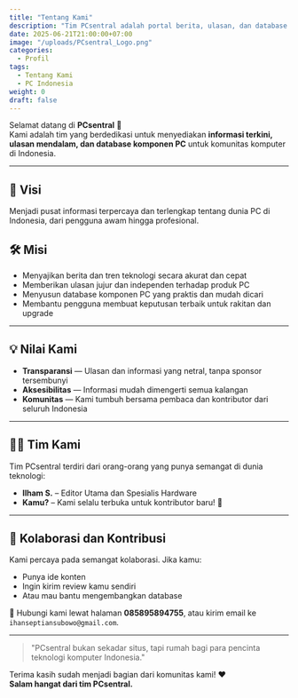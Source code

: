 ```yaml
---
title: "Tentang Kami"
description: "Tim PCsentral adalah portal berita, ulasan, dan database komponen PC terlengkap di Indonesia."
date: 2025-06-21T21:00:00+07:00
image: "/uploads/PCsentral_Logo.png"
categories:
  - Profil
tags:
  - Tentang Kami
  - PC Indonesia
weight: 0
draft: false
---
```


Selamat datang di **PCsentral** 👋  
Kami adalah tim yang berdedikasi untuk menyediakan **informasi terkini, ulasan mendalam, dan database komponen PC** untuk komunitas komputer di Indonesia.

---

## 🎯 Visi

Menjadi pusat informasi terpercaya dan terlengkap tentang dunia PC di Indonesia, dari pengguna awam hingga profesional.

## 🛠️ Misi

- Menyajikan berita dan tren teknologi secara akurat dan cepat
- Memberikan ulasan jujur dan independen terhadap produk PC
- Menyusun database komponen PC yang praktis dan mudah dicari
- Membantu pengguna membuat keputusan terbaik untuk rakitan dan upgrade

---

## 💡 Nilai Kami

- **Transparansi** — Ulasan dan informasi yang netral, tanpa sponsor tersembunyi
- **Aksesibilitas** — Informasi mudah dimengerti semua kalangan
- **Komunitas** — Kami tumbuh bersama pembaca dan kontributor dari seluruh Indonesia

---

## 🧑‍💻 Tim Kami

Tim PCsentral terdiri dari orang-orang yang punya semangat di dunia teknologi:

- **Ilham S.** – Editor Utama dan Spesialis Hardware
- **Kamu?** – Kami selalu terbuka untuk kontributor baru! 🚀

---

## 🤝 Kolaborasi dan Kontribusi

Kami percaya pada semangat kolaborasi. Jika kamu:
- Punya ide konten
- Ingin kirim review kamu sendiri
- Atau mau bantu mengembangkan database

📩 Hubungi kami lewat halaman **085895894755**, atau kirim email ke `ihanseptiansubowo@gmail.com`.

---

> "PCsentral bukan sekadar situs, tapi rumah bagi para pencinta teknologi komputer Indonesia."

Terima kasih sudah menjadi bagian dari komunitas kami! ❤️  
**Salam hangat dari tim PCsentral.**
